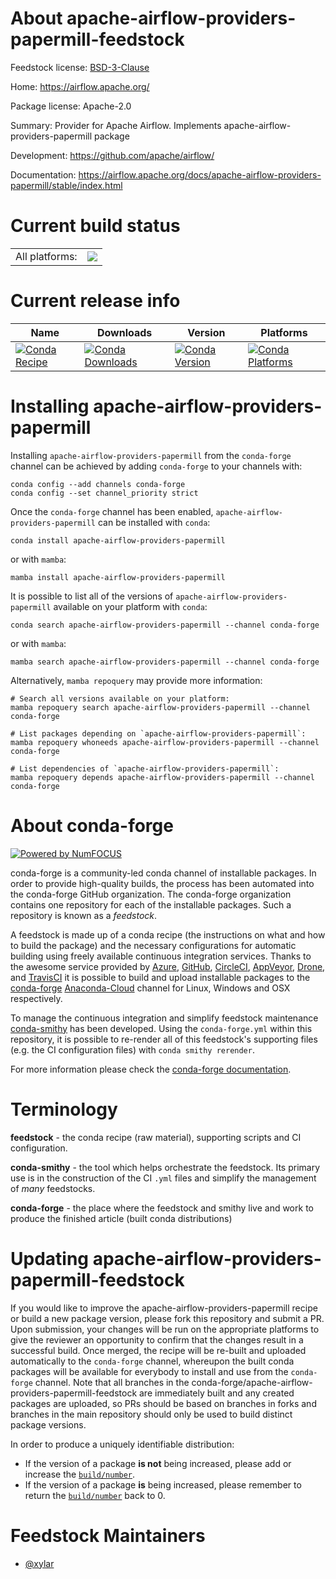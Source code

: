 About apache-airflow-providers-papermill-feedstock
==================================================

Feedstock license: [BSD-3-Clause](https://github.com/conda-forge/apache-airflow-providers-papermill-feedstock/blob/main/LICENSE.txt)

Home: https://airflow.apache.org/

Package license: Apache-2.0

Summary: Provider for Apache Airflow. Implements apache-airflow-providers-papermill package

Development: https://github.com/apache/airflow/

Documentation: https://airflow.apache.org/docs/apache-airflow-providers-papermill/stable/index.html

Current build status
====================


<table><tr><td>All platforms:</td>
    <td>
      <a href="https://dev.azure.com/conda-forge/feedstock-builds/_build/latest?definitionId=11935&branchName=main">
        <img src="https://dev.azure.com/conda-forge/feedstock-builds/_apis/build/status/apache-airflow-providers-papermill-feedstock?branchName=main">
      </a>
    </td>
  </tr>
</table>

Current release info
====================

| Name | Downloads | Version | Platforms |
| --- | --- | --- | --- |
| [![Conda Recipe](https://img.shields.io/badge/recipe-apache--airflow--providers--papermill-green.svg)](https://anaconda.org/conda-forge/apache-airflow-providers-papermill) | [![Conda Downloads](https://img.shields.io/conda/dn/conda-forge/apache-airflow-providers-papermill.svg)](https://anaconda.org/conda-forge/apache-airflow-providers-papermill) | [![Conda Version](https://img.shields.io/conda/vn/conda-forge/apache-airflow-providers-papermill.svg)](https://anaconda.org/conda-forge/apache-airflow-providers-papermill) | [![Conda Platforms](https://img.shields.io/conda/pn/conda-forge/apache-airflow-providers-papermill.svg)](https://anaconda.org/conda-forge/apache-airflow-providers-papermill) |

Installing apache-airflow-providers-papermill
=============================================

Installing `apache-airflow-providers-papermill` from the `conda-forge` channel can be achieved by adding `conda-forge` to your channels with:

```
conda config --add channels conda-forge
conda config --set channel_priority strict
```

Once the `conda-forge` channel has been enabled, `apache-airflow-providers-papermill` can be installed with `conda`:

```
conda install apache-airflow-providers-papermill
```

or with `mamba`:

```
mamba install apache-airflow-providers-papermill
```

It is possible to list all of the versions of `apache-airflow-providers-papermill` available on your platform with `conda`:

```
conda search apache-airflow-providers-papermill --channel conda-forge
```

or with `mamba`:

```
mamba search apache-airflow-providers-papermill --channel conda-forge
```

Alternatively, `mamba repoquery` may provide more information:

```
# Search all versions available on your platform:
mamba repoquery search apache-airflow-providers-papermill --channel conda-forge

# List packages depending on `apache-airflow-providers-papermill`:
mamba repoquery whoneeds apache-airflow-providers-papermill --channel conda-forge

# List dependencies of `apache-airflow-providers-papermill`:
mamba repoquery depends apache-airflow-providers-papermill --channel conda-forge
```


About conda-forge
=================

[![Powered by
NumFOCUS](https://img.shields.io/badge/powered%20by-NumFOCUS-orange.svg?style=flat&colorA=E1523D&colorB=007D8A)](https://numfocus.org)

conda-forge is a community-led conda channel of installable packages.
In order to provide high-quality builds, the process has been automated into the
conda-forge GitHub organization. The conda-forge organization contains one repository
for each of the installable packages. Such a repository is known as a *feedstock*.

A feedstock is made up of a conda recipe (the instructions on what and how to build
the package) and the necessary configurations for automatic building using freely
available continuous integration services. Thanks to the awesome service provided by
[Azure](https://azure.microsoft.com/en-us/services/devops/), [GitHub](https://github.com/),
[CircleCI](https://circleci.com/), [AppVeyor](https://www.appveyor.com/),
[Drone](https://cloud.drone.io/welcome), and [TravisCI](https://travis-ci.com/)
it is possible to build and upload installable packages to the
[conda-forge](https://anaconda.org/conda-forge) [Anaconda-Cloud](https://anaconda.org/)
channel for Linux, Windows and OSX respectively.

To manage the continuous integration and simplify feedstock maintenance
[conda-smithy](https://github.com/conda-forge/conda-smithy) has been developed.
Using the ``conda-forge.yml`` within this repository, it is possible to re-render all of
this feedstock's supporting files (e.g. the CI configuration files) with ``conda smithy rerender``.

For more information please check the [conda-forge documentation](https://conda-forge.org/docs/).

Terminology
===========

**feedstock** - the conda recipe (raw material), supporting scripts and CI configuration.

**conda-smithy** - the tool which helps orchestrate the feedstock.
                   Its primary use is in the construction of the CI ``.yml`` files
                   and simplify the management of *many* feedstocks.

**conda-forge** - the place where the feedstock and smithy live and work to
                  produce the finished article (built conda distributions)


Updating apache-airflow-providers-papermill-feedstock
=====================================================

If you would like to improve the apache-airflow-providers-papermill recipe or build a new
package version, please fork this repository and submit a PR. Upon submission,
your changes will be run on the appropriate platforms to give the reviewer an
opportunity to confirm that the changes result in a successful build. Once
merged, the recipe will be re-built and uploaded automatically to the
`conda-forge` channel, whereupon the built conda packages will be available for
everybody to install and use from the `conda-forge` channel.
Note that all branches in the conda-forge/apache-airflow-providers-papermill-feedstock are
immediately built and any created packages are uploaded, so PRs should be based
on branches in forks and branches in the main repository should only be used to
build distinct package versions.

In order to produce a uniquely identifiable distribution:
 * If the version of a package **is not** being increased, please add or increase
   the [``build/number``](https://docs.conda.io/projects/conda-build/en/latest/resources/define-metadata.html#build-number-and-string).
 * If the version of a package **is** being increased, please remember to return
   the [``build/number``](https://docs.conda.io/projects/conda-build/en/latest/resources/define-metadata.html#build-number-and-string)
   back to 0.

Feedstock Maintainers
=====================

* [@xylar](https://github.com/xylar/)

